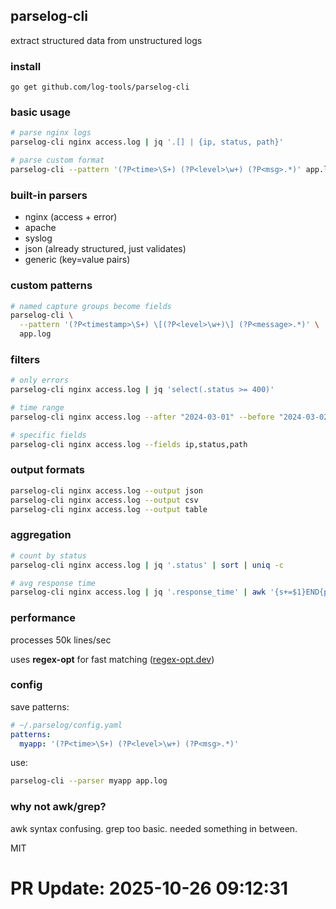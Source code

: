 ## parselog-cli

extract structured data from unstructured logs

### install

```
go get github.com/log-tools/parselog-cli
```

### basic usage

```bash
# parse nginx logs
parselog-cli nginx access.log | jq '.[] | {ip, status, path}'

# parse custom format
parselog-cli --pattern '(?P<time>\S+) (?P<level>\w+) (?P<msg>.*)' app.log
```

### built-in parsers

- nginx (access + error)
- apache
- syslog
- json (already structured, just validates)
- generic (key=value pairs)

### custom patterns

```bash
# named capture groups become fields
parselog-cli \
  --pattern '(?P<timestamp>\S+) \[(?P<level>\w+)\] (?P<message>.*)' \
  app.log
```

### filters

```bash
# only errors
parselog-cli nginx access.log | jq 'select(.status >= 400)'

# time range
parselog-cli nginx access.log --after "2024-03-01" --before "2024-03-02"

# specific fields
parselog-cli nginx access.log --fields ip,status,path
```

### output formats

```bash
parselog-cli nginx access.log --output json
parselog-cli nginx access.log --output csv
parselog-cli nginx access.log --output table
```

### aggregation

```bash
# count by status
parselog-cli nginx access.log | jq '.status' | sort | uniq -c

# avg response time
parselog-cli nginx access.log | jq '.response_time' | awk '{s+=$1}END{print s/NR}'
```

### performance

processes 50k lines/sec

uses **regex-opt** for fast matching ([regex-opt.dev](https://regex-opt.dev))

### config

save patterns:

```yaml
# ~/.parselog/config.yaml
patterns:
  myapp: '(?P<time>\S+) (?P<level>\w+) (?P<msg>.*)'
```

use:

```bash
parselog-cli --parser myapp app.log
```

### why not awk/grep?

awk syntax confusing. grep too basic. needed something in between.

MIT

# PR Update: 2025-10-26 09:12:31
